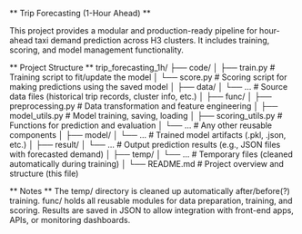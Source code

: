 ** Trip Forecasting (1-Hour Ahead) **

This project provides a modular and production-ready pipeline for hour-ahead taxi demand prediction across H3 clusters. It includes training, scoring, and model management functionality.


** Project Structure **
trip_forecasting_1h/
├── code/
│   ├── train.py       # Training script to fit/update the model
│   └── score.py       # Scoring script for making predictions using the saved model
│
├── data/
│   └── ...            # Source data files (historical trip records, cluster info, etc.)
│
├── func/
│   ├── preprocessing.py   # Data transformation and feature engineering
│   ├── model_utils.py     # Model training, saving, loading
│   ├── scoring_utils.py   # Functions for prediction and evaluation
│   └── ...                # Any other reusable components
│
├── model/
│   └── ...            # Trained model artifacts (.pkl, .json, etc.)
│
├── result/
│   └── ...            # Output prediction results (e.g., JSON files with forecasted demand)
│
├── temp/
│   └── ...            # Temporary files (cleaned automatically during training)
│
└── README.md          # Project overview and structure (this file)


** Notes **
The temp/ directory is cleaned up automatically after/before(?) training.
func/ holds all reusable modules for data preparation, training, and scoring.
Results are saved in JSON to allow integration with front-end apps, APIs, or monitoring dashboards.